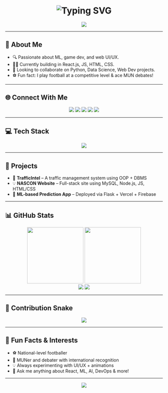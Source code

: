 <!-- README.md -->
<h1 align="center">
  <img src="https://readme-typing-svg.herokuapp.com?font=Fira+Code&size=24&duration=3000&pause=1000&color=00F7FF&center=true&vCenter=true&width=600&height=60&lines=Hi+I'm+Muhammad+Haseeb+Arshad;ML+Engineer+%7C+Front-End+Dev+%7C+Debater+%F0%9F%8E%99%EF%B8%8F;Let's+build+awesome+projects+%F0%9F%9A%80" alt="Typing SVG"/>
</h1>

<div align="center">
  <img src="https://capsule-render.vercel.app/api?type=waving&color=0:1F1C2C,100:928DAB&height=200&section=header&text=Welcome%20to%20My%20GitHub!&fontSize=40&fontAlignY=35&desc=Explore%20my%20work%20and%20connect%20with%20me!&descAlignY=55"/>
</div>

---

## 💫 About Me
- 🔍 Passionate about ML, game dev, and web UI/UX.
- 👨‍💻 Currently building in React.js, JS, HTML, CSS.
- 🚀 Looking to collaborate on Python, Data Science, Web Dev projects.
- ⚽ Fun fact: I play football at a competitive level & ace MUN debates!

---

## 🌐 Connect With Me
<p align="center">
  <a href="https://instagram.com/ihaseebarshad10"><img src="https://img.shields.io/badge/Instagram-%23E4405F.svg?style=for-the-badge&logo=Instagram&logoColor=white"/></a>
  <a href="https://www.linkedin.com/in/haseeb-arshad-09881b347"><img src="https://img.shields.io/badge/LinkedIn-%230077B5.svg?style=for-the-badge&logo=linkedin&logoColor=white"/></a>
  <a href="https://x.com/Hase60135"><img src="https://img.shields.io/badge/X-%23000000.svg?style=for-the-badge&logo=X&logoColor=white"/></a>
  <a href="mailto:ihaseebarshad10@gmail.com"><img src="https://img.shields.io/badge/Email-D14836?style=for-the-badge&logo=gmail&logoColor=white"/></a>
  <a href="https://youtube.com/@i2332578@isb.nu.edu.pk"><img src="https://img.shields.io/badge/YouTube-%23FF0000.svg?style=for-the-badge&logo=YouTube&logoColor=white"/></a>
</p>

---

## 💻 Tech Stack
<p align="center">
  <img src="https://skillicons.dev/icons?i=cpp,python,react,html,css,js,nodejs,express,mongodb,mysql,flask,django,tailwind,figma,firebase,vercel,git,docker,anaconda,tensorflow,scikit-learn,numpy,pandas,opencv" />
</p>

---

## 🚀 Projects
- 🎯 **TrafficIntel** – A traffic management system using OOP + DBMS
- 💡 **NASCON Website** – Full-stack site using MySQL, Node.js, JS, HTML/CSS
- 🧠 **ML-based Prediction App** – Deployed via Flask + Vercel + Firebase

---

## 📊 GitHub Stats
<div align="center">
  <img src="https://github-readme-stats.vercel.app/api?username=Hasee10&theme=tokyonight&hide_border=false&include_all_commits=true&count_private=true" height="180px" />
  <img src="https://github-readme-stats.vercel.app/api/top-langs/?username=Hasee10&layout=compact&theme=tokyonight&hide_border=false" height="180px"/>
</div>

<div align="center">
  <img src="https://streak-stats.demolab.com?user=Hasee10&theme=dark&hide_border=false"/>
  <img src="https://github-profile-trophy.vercel.app/?username=Hasee10&theme=onedark&no-frame=true&row=1&column=6"/>
</div>

---

## 🐍 Contribution Snake
<div align="center">
  <img src="https://github.com/Hasee10/Hasee10/raw/output/github-contribution-grid-snake.svg"/>
</div>

---

## 🤖 Fun Facts & Interests
- ⚽ National-level footballer
- 🧠 MUNer and debater with international recognition
- 💡 Always experimenting with UI/UX + animations
- 💬 Ask me anything about React, ML, AI, DevOps & more!

---

<p align="center">
  <img src="https://visitcount.itsvg.in/api?id=Hasee10&icon=0&color=0" />
</p>
